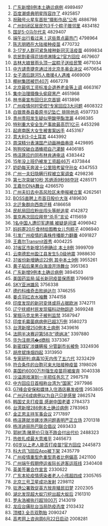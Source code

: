 1. [广东新增8例本土确诊病例](http://www.baidu.com/baidu?cl=3&tn=SE_baiduhomet8_jmjb7mjw&rsv_dl=fyb_top&fr=top1000&wd=%B9%E3%B6%AB%D0%C2%D4%F68%C0%FD%B1%BE%CD%C1%C8%B7%D5%EF%B2%A1%C0%FD) 4989497
1. [百度潮盛典明星阵容炸了](http://www.baidu.com/baidu?cl=3&tn=SE_baiduhomet8_jmjb7mjw&rsv_dl=fyb_top&fr=top1000&wd=%B0%D9%B6%C8%B3%B1%CA%A2%B5%E4%C3%F7%D0%C7%D5%F3%C8%DD%D5%A8%C1%CB) 4925857
1. [祝融号火星车首批“摄影作品”公布](http://www.baidu.com/baidu?cl=3&tn=SE_baiduhomet8_jmjb7mjw&rsv_dl=fyb_top&fr=top1000&wd=%D7%A3%C8%DA%BA%C5%BB%F0%D0%C7%B3%B5%CA%D7%C5%FA%A1%B0%C9%E3%D3%B0%D7%F7%C6%B7%A1%B1%B9%AB%B2%BC) 4886798
1. [广州封闭区居民包3千个粽子赠邻里](http://www.baidu.com/baidu?cl=3&tn=SE_baiduhomet8_jmjb7mjw&rsv_dl=fyb_top&fr=top1000&wd=%B9%E3%D6%DD%B7%E2%B1%D5%C7%F8%BE%D3%C3%F1%B0%FC3%C7%A7%B8%F6%F4%D5%D7%D3%D4%F9%C1%DA%C0%EF) 4834182
1. [国足5-0马尔代夫](http://www.baidu.com/baidu?cl=3&tn=SE_baiduhomet8_jmjb7mjw&rsv_dl=fyb_top&fr=top1000&wd=%B9%FA%D7%E35-0%C2%ED%B6%FB%B4%FA%B7%F2) 4829407
1. [端午出行看过来！这些景点最热门](http://www.baidu.com/baidu?cl=3&tn=SE_baiduhomet8_jmjb7mjw&rsv_dl=fyb_top&fr=top1000&wd=%B6%CB%CE%E7%B3%F6%D0%D0%BF%B4%B9%FD%C0%B4%A3%A1%D5%E2%D0%A9%BE%B0%B5%E3%D7%EE%C8%C8%C3%C5) 4798964
1. [陈志朋晒在大陆接种疫苗](http://www.baidu.com/baidu?cl=3&tn=SE_baiduhomet8_jmjb7mjw&rsv_dl=fyb_top&fr=top1000&wd=%B3%C2%D6%BE%C5%F3%C9%B9%D4%DA%B4%F3%C2%BD%BD%D3%D6%D6%D2%DF%C3%E7) 4770732
1. [3-17岁人群可紧急接种新冠灭活疫苗](http://www.baidu.com/baidu?cl=3&tn=SE_baiduhomet8_jmjb7mjw&rsv_dl=fyb_top&fr=top1000&wd=3-17%CB%EA%C8%CB%C8%BA%BF%C9%BD%F4%BC%B1%BD%D3%D6%D6%D0%C2%B9%DA%C3%F0%BB%EE%D2%DF%C3%E7) 4699834
1. [农民割麦得花钱喷淋降尘?官方回应](http://www.baidu.com/baidu?cl=3&tn=SE_baiduhomet8_jmjb7mjw&rsv_dl=fyb_top&fr=top1000&wd=%C5%A9%C3%F1%B8%EE%C2%F3%B5%C3%BB%A8%C7%AE%C5%E7%C1%DC%BD%B5%B3%BE%3F%B9%D9%B7%BD%BB%D8%D3%A6) 4679607
1. [吉林大娘冒雨头顶一盆粽子送给民警](http://www.baidu.com/baidu?cl=3&tn=SE_baiduhomet8_jmjb7mjw&rsv_dl=fyb_top&fr=top1000&wd=%BC%AA%C1%D6%B4%F3%C4%EF%C3%B0%D3%EA%CD%B7%B6%A5%D2%BB%C5%E8%F4%D5%D7%D3%CB%CD%B8%F8%C3%F1%BE%AF) 4671034
1. [中方谴责捷克通过涉北京冬奥会决议](http://www.baidu.com/baidu?cl=3&tn=SE_baiduhomet8_jmjb7mjw&rsv_dl=fyb_top&fr=top1000&wd=%D6%D0%B7%BD%C7%B4%D4%F0%BD%DD%BF%CB%CD%A8%B9%FD%C9%E6%B1%B1%BE%A9%B6%AC%B0%C2%BB%E1%BE%F6%D2%E9) 4670654
1. [女子酒后跳河5人救援4人遇难](http://www.baidu.com/baidu?cl=3&tn=SE_baiduhomet8_jmjb7mjw&rsv_dl=fyb_top&fr=top1000&wd=%C5%AE%D7%D3%BE%C6%BA%F3%CC%F8%BA%D35%C8%CB%BE%C8%D4%AE4%C8%CB%D3%F6%C4%D1) 4669009
1. [椰树集团被罚40万](http://www.baidu.com/baidu?cl=3&tn=SE_baiduhomet8_jmjb7mjw&rsv_dl=fyb_top&fr=top1000&wd=%D2%AC%CA%F7%BC%AF%CD%C5%B1%BB%B7%A340%CD%F2) 4667278
1. [北京最低工资标准企退养老金等上调](http://www.baidu.com/baidu?cl=3&tn=SE_baiduhomet8_jmjb7mjw&rsv_dl=fyb_top&fr=top1000&wd=%B1%B1%BE%A9%D7%EE%B5%CD%B9%A4%D7%CA%B1%EA%D7%BC%C6%F3%CD%CB%D1%F8%C0%CF%BD%F0%B5%C8%C9%CF%B5%F7) 4663167
1. [集中治理摄像头偷窥黑产](http://www.baidu.com/baidu?cl=3&tn=SE_baiduhomet8_jmjb7mjw&rsv_dl=fyb_top&fr=top1000&wd=%BC%AF%D6%D0%D6%CE%C0%ED%C9%E3%CF%F1%CD%B7%CD%B5%BF%FA%BA%DA%B2%FA) 4651968
1. [林书豪宣布回归北京首钢](http://www.baidu.com/baidu?cl=3&tn=SE_baiduhomet8_jmjb7mjw&rsv_dl=fyb_top&fr=top1000&wd=%C1%D6%CA%E9%BA%C0%D0%FB%B2%BC%BB%D8%B9%E9%B1%B1%BE%A9%CA%D7%B8%D6) 4613896
1. [广州疫情何时受控?专家回应3大问题](http://www.baidu.com/baidu?cl=3&tn=SE_baiduhomet8_jmjb7mjw&rsv_dl=fyb_top&fr=top1000&wd=%B9%E3%D6%DD%D2%DF%C7%E9%BA%CE%CA%B1%CA%DC%BF%D8%3F%D7%A8%BC%D2%BB%D8%D3%A63%B4%F3%CE%CA%CC%E2) 4608322
1. [白银景泰县委原书记坠亡 排除他杀](http://www.baidu.com/baidu?cl=3&tn=SE_baiduhomet8_jmjb7mjw&rsv_dl=fyb_top&fr=top1000&wd=%B0%D7%D2%F8%BE%B0%CC%A9%CF%D8%CE%AF%D4%AD%CA%E9%BC%C7%D7%B9%CD%F6%20%C5%C5%B3%FD%CB%FB%C9%B1) 4597733
1. [贵州贵阳发生疑似甲酸甲酯泄漏](http://www.baidu.com/baidu?cl=3&tn=SE_baiduhomet8_jmjb7mjw&rsv_dl=fyb_top&fr=top1000&wd=%B9%F3%D6%DD%B9%F3%D1%F4%B7%A2%C9%FA%D2%C9%CB%C6%BC%D7%CB%E1%BC%D7%F5%A5%D0%B9%C2%A9) 4498385
1. [特别重大安全生产事故最高罚1亿元](http://www.baidu.com/baidu?cl=3&tn=SE_baiduhomet8_jmjb7mjw&rsv_dl=fyb_top&fr=top1000&wd=%CC%D8%B1%F0%D6%D8%B4%F3%B0%B2%C8%AB%C9%FA%B2%FA%CA%C2%B9%CA%D7%EE%B8%DF%B7%A31%D2%DA%D4%AA) 4453298
1. [起底南医大女生被害案凶手](http://www.baidu.com/baidu?cl=3&tn=SE_baiduhomet8_jmjb7mjw&rsv_dl=fyb_top&fr=top1000&wd=%C6%F0%B5%D7%C4%CF%D2%BD%B4%F3%C5%AE%C9%FA%B1%BB%BA%A6%B0%B8%D0%D7%CA%D6) 4453167
1. [意大利3-0土耳其](http://www.baidu.com/baidu?cl=3&tn=SE_baiduhomet8_jmjb7mjw&rsv_dl=fyb_top&fr=top1000&wd=%D2%E2%B4%F3%C0%FB3-0%CD%C1%B6%FA%C6%E4) 4443992
1. [周深精分表演国产动画神曲串烧](http://www.baidu.com/baidu?cl=3&tn=SE_baiduhomet8_jmjb7mjw&rsv_dl=fyb_top&fr=top1000&wd=%D6%DC%C9%EE%BE%AB%B7%D6%B1%ED%D1%DD%B9%FA%B2%FA%B6%AF%BB%AD%C9%F1%C7%FA%B4%AE%C9%D5) 4429895
1. [狗狗咬破白酒桶把自己灌醉](http://www.baidu.com/baidu?cl=3&tn=SE_baiduhomet8_jmjb7mjw&rsv_dl=fyb_top&fr=top1000&wd=%B9%B7%B9%B7%D2%A7%C6%C6%B0%D7%BE%C6%CD%B0%B0%D1%D7%D4%BC%BA%B9%E0%D7%ED) 4406185
1. [杨洁篪应约同布林肯通电话](http://www.baidu.com/baidu?cl=3&tn=SE_baiduhomet8_jmjb7mjw&rsv_dl=fyb_top&fr=top1000&wd=%D1%EE%BD%E0%F3%F8%D3%A6%D4%BC%CD%AC%B2%BC%C1%D6%BF%CF%CD%A8%B5%E7%BB%B0) 4383442
1. [15年没上班仍被发工资超46万](http://www.baidu.com/baidu?cl=3&tn=SE_baiduhomet8_jmjb7mjw&rsv_dl=fyb_top&fr=top1000&wd=15%C4%EA%C3%BB%C9%CF%B0%E0%C8%D4%B1%BB%B7%A2%B9%A4%D7%CA%B3%AC46%CD%F2) 4373844
1. [奶奶每天奔波十公里陪考留守孙女](http://www.baidu.com/baidu?cl=3&tn=SE_baiduhomet8_jmjb7mjw&rsv_dl=fyb_top&fr=top1000&wd=%C4%CC%C4%CC%C3%BF%CC%EC%B1%BC%B2%A8%CA%AE%B9%AB%C0%EF%C5%E3%BF%BC%C1%F4%CA%D8%CB%EF%C5%AE) 4347553
1. [广州一夫妇隐瞒行程被立案调查](http://www.baidu.com/baidu?cl=3&tn=SE_baiduhomet8_jmjb7mjw&rsv_dl=fyb_top&fr=top1000&wd=%B9%E3%D6%DD%D2%BB%B7%F2%B8%BE%D2%FE%C2%F7%D0%D0%B3%CC%B1%BB%C1%A2%B0%B8%B5%F7%B2%E9) 4298236
1. [第七次突破10秒 苏炳添9秒98夺冠](http://www.baidu.com/baidu?cl=3&tn=SE_baiduhomet8_jmjb7mjw&rsv_dl=fyb_top&fr=top1000&wd=%B5%DA%C6%DF%B4%CE%CD%BB%C6%C610%C3%EB%20%CB%D5%B1%FE%CC%ED9%C3%EB98%B6%E1%B9%DA) 4285171
1. [王嘉尔DNA舞台](http://www.baidu.com/baidu?cl=3&tn=SE_baiduhomet8_jmjb7mjw&rsv_dl=fyb_top&fr=top1000&wd=%CD%F5%BC%CE%B6%FBDNA%CE%E8%CC%A8) 4266570
1. [广州夫妇去中高风险区未申报被立案](http://www.baidu.com/baidu?cl=3&tn=SE_baiduhomet8_jmjb7mjw&rsv_dl=fyb_top&fr=top1000&wd=%B9%E3%D6%DD%B7%F2%B8%BE%C8%A5%D6%D0%B8%DF%B7%E7%CF%D5%C7%F8%CE%B4%C9%EA%B1%A8%B1%BB%C1%A2%B0%B8) 4262561
1. [BOSS直聘上市首日股价大涨](http://www.baidu.com/baidu?cl=3&tn=SE_baiduhomet8_jmjb7mjw&rsv_dl=fyb_top&fr=top1000&wd=BOSS%D6%B1%C6%B8%C9%CF%CA%D0%CA%D7%C8%D5%B9%C9%BC%DB%B4%F3%D5%C7) 4189630
1. [北迁象群向西南迁移](http://www.baidu.com/baidu?cl=3&tn=SE_baiduhomet8_jmjb7mjw&rsv_dl=fyb_top&fr=top1000&wd=%B1%B1%C7%A8%CF%F3%C8%BA%CF%F2%CE%F7%C4%CF%C7%A8%D2%C6) 4186658
1. [民航局回应粉丝闯头等舱追星](http://www.baidu.com/baidu?cl=3&tn=SE_baiduhomet8_jmjb7mjw&rsv_dl=fyb_top&fr=top1000&wd=%C3%F1%BA%BD%BE%D6%BB%D8%D3%A6%B7%DB%CB%BF%B4%B3%CD%B7%B5%C8%B2%D5%D7%B7%D0%C7) 4142872
1. [普京再次回应拜登“杀手”言论](http://www.baidu.com/baidu?cl=3&tn=SE_baiduhomet8_jmjb7mjw&rsv_dl=fyb_top&fr=top1000&wd=%C6%D5%BE%A9%D4%D9%B4%CE%BB%D8%D3%A6%B0%DD%B5%C7%A1%B0%C9%B1%CA%D6%A1%B1%D1%D4%C2%DB) 4115659
1. [1名中国人遭印军逮捕 被疑是间谍](http://www.baidu.com/baidu?cl=3&tn=SE_baiduhomet8_jmjb7mjw&rsv_dl=fyb_top&fr=top1000&wd=1%C3%FB%D6%D0%B9%FA%C8%CB%D4%E2%D3%A1%BE%FC%B4%FE%B2%B6%20%B1%BB%D2%C9%CA%C7%BC%E4%B5%FD) 4096942
1. [妈妈寄20斤食材绘图教女儿包粽子](http://www.baidu.com/baidu?cl=3&tn=SE_baiduhomet8_jmjb7mjw&rsv_dl=fyb_top&fr=top1000&wd=%C2%E8%C2%E8%BC%C420%BD%EF%CA%B3%B2%C4%BB%E6%CD%BC%BD%CC%C5%AE%B6%F9%B0%FC%F4%D5%D7%D3) 4096940
1. [引发广州疫情的毒株传播能力翻番](http://www.baidu.com/baidu?cl=3&tn=SE_baiduhomet8_jmjb7mjw&rsv_dl=fyb_top&fr=top1000&wd=%D2%FD%B7%A2%B9%E3%D6%DD%D2%DF%C7%E9%B5%C4%B6%BE%D6%EA%B4%AB%B2%A5%C4%DC%C1%A6%B7%AD%B7%AC) 4091827
1. [王嘉尔Transmit首秀](http://www.baidu.com/baidu?cl=3&tn=SE_baiduhomet8_jmjb7mjw&rsv_dl=fyb_top&fr=top1000&wd=%CD%F5%BC%CE%B6%FBTransmit%CA%D7%D0%E3) 4004225
1. [31省区市新增35例确诊 本土8例](http://www.baidu.com/baidu?cl=3&tn=SE_baiduhomet8_jmjb7mjw&rsv_dl=fyb_top&fr=top1000&wd=31%CA%A1%C7%F8%CA%D0%D0%C2%D4%F635%C0%FD%C8%B7%D5%EF%20%B1%BE%CD%C18%C0%FD) 3999709
1. [云南德宏州盈江县发生5.0级地震](http://www.baidu.com/baidu?cl=3&tn=SE_baiduhomet8_jmjb7mjw&rsv_dl=fyb_top&fr=top1000&wd=%D4%C6%C4%CF%B5%C2%BA%EA%D6%DD%D3%AF%BD%AD%CF%D8%B7%A2%C9%FA5.0%BC%B6%B5%D8%D5%F0) 3988630
1. [31省份新增确诊22例 其中本土9例](http://www.baidu.com/baidu?cl=3&tn=SE_baiduhomet8_jmjb7mjw&rsv_dl=fyb_top&fr=top1000&wd=31%CA%A1%B7%DD%D0%C2%D4%F6%C8%B7%D5%EF22%C0%FD%20%C6%E4%D6%D0%B1%BE%CD%C19%C0%FD) 3955261
1. [黄子韬后果黑白海浪开场舞台](http://www.baidu.com/baidu?cl=3&tn=SE_baiduhomet8_jmjb7mjw&rsv_dl=fyb_top&fr=top1000&wd=%BB%C6%D7%D3%E8%BA%BA%F3%B9%FB%BA%DA%B0%D7%BA%A3%C0%CB%BF%AA%B3%A1%CE%E8%CC%A8) 3951363
1. [广东新增9例本土确诊病例](http://www.baidu.com/baidu?cl=3&tn=SE_baiduhomet8_jmjb7mjw&rsv_dl=fyb_top&fr=top1000&wd=%B9%E3%B6%AB%D0%C2%D4%F69%C0%FD%B1%BE%CD%C1%C8%B7%D5%EF%B2%A1%C0%FD) 3894503
1. [美国药监局:延长新冠疫苗保质期](http://www.baidu.com/baidu?cl=3&tn=SE_baiduhomet8_jmjb7mjw&rsv_dl=fyb_top&fr=top1000&wd=%C3%C0%B9%FA%D2%A9%BC%E0%BE%D6%3A%D1%D3%B3%A4%D0%C2%B9%DA%D2%DF%C3%E7%B1%A3%D6%CA%C6%DA) 3796619
1. [SKY亚洲雄风](http://www.baidu.com/baidu?cl=3&tn=SE_baiduhomet8_jmjb7mjw&rsv_dl=fyb_top&fr=top1000&wd=SKY%D1%C7%D6%DE%D0%DB%B7%E7) 3756338
1. [德约科维奇击败纳达尔](http://www.baidu.com/baidu?cl=3&tn=SE_baiduhomet8_jmjb7mjw&rsv_dl=fyb_top&fr=top1000&wd=%B5%C2%D4%BC%BF%C6%CE%AC%C6%E6%BB%F7%B0%DC%C4%C9%B4%EF%B6%FB) 3746255
1. [姜贞羽红衣水袖舞](http://www.baidu.com/baidu?cl=3&tn=SE_baiduhomet8_jmjb7mjw&rsv_dl=fyb_top&fr=top1000&wd=%BD%AA%D5%EA%D3%F0%BA%EC%D2%C2%CB%AE%D0%E4%CE%E8) 3744158
1. [印度发现的新冠变体或将占据欧洲](http://www.baidu.com/baidu?cl=3&tn=SE_baiduhomet8_jmjb7mjw&rsv_dl=fyb_top&fr=top1000&wd=%D3%A1%B6%C8%B7%A2%CF%D6%B5%C4%D0%C2%B9%DA%B1%E4%CC%E5%BB%F2%BD%AB%D5%BC%BE%DD%C5%B7%D6%DE) 3742711
1. [辽宁抚顺村民发现猫科动物踪迹](http://www.baidu.com/baidu?cl=3&tn=SE_baiduhomet8_jmjb7mjw&rsv_dl=fyb_top&fr=top1000&wd=%C1%C9%C4%FE%B8%A7%CB%B3%B4%E5%C3%F1%B7%A2%CF%D6%C3%A8%BF%C6%B6%AF%CE%EF%D7%D9%BC%A3) 3699248
1. [掌掴马克龙男子被判监禁](http://www.baidu.com/baidu?cl=3&tn=SE_baiduhomet8_jmjb7mjw&rsv_dl=fyb_top&fr=top1000&wd=%D5%C6%DE%E2%C2%ED%BF%CB%C1%FA%C4%D0%D7%D3%B1%BB%C5%D0%BC%E0%BD%FB) 3587947
1. [印度毛霉菌病病例已超3万例](http://www.baidu.com/baidu?cl=3&tn=SE_baiduhomet8_jmjb7mjw&rsv_dl=fyb_top&fr=top1000&wd=%D3%A1%B6%C8%C3%AB%C3%B9%BE%FA%B2%A1%B2%A1%C0%FD%D2%D1%B3%AC3%CD%F2%C0%FD) 3580273
1. [台湾新增250例本土病例](http://www.baidu.com/baidu?cl=3&tn=SE_baiduhomet8_jmjb7mjw&rsv_dl=fyb_top&fr=top1000&wd=%CC%A8%CD%E5%D0%C2%D4%F6250%C0%FD%B1%BE%CD%C1%B2%A1%C0%FD) 3439616
1. [法网半决赛迎第58次“德纳决”](http://www.baidu.com/baidu?cl=3&tn=SE_baiduhomet8_jmjb7mjw&rsv_dl=fyb_top&fr=top1000&wd=%B7%A8%CD%F8%B0%EB%BE%F6%C8%FC%D3%AD%B5%DA58%B4%CE%A1%B0%B5%C2%C4%C9%BE%F6%A1%B1) 3397880
1. [华为注册鸿�d商标](http://www.baidu.com/baidu?cl=3&tn=SE_baiduhomet8_jmjb7mjw&rsv_dl=fyb_top&fr=top1000&wd=%BB%AA%CE%AA%D7%A2%B2%E1%BA%E8%FBd%C9%CC%B1%EA) 3373367
1. [新密煤矿涉嫌瞒报 分管副市长被免](http://www.baidu.com/baidu?cl=3&tn=SE_baiduhomet8_jmjb7mjw&rsv_dl=fyb_top&fr=top1000&wd=%D0%C2%C3%DC%C3%BA%BF%F3%C9%E6%CF%D3%C2%F7%B1%A8%20%B7%D6%B9%DC%B8%B1%CA%D0%B3%A4%B1%BB%C3%E2) 3324936
1. [胡彦斌烽烟四起](http://www.baidu.com/baidu?cl=3&tn=SE_baiduhomet8_jmjb7mjw&rsv_dl=fyb_top&fr=top1000&wd=%BA%FA%D1%E5%B1%F3%B7%E9%D1%CC%CB%C4%C6%F0) 3313950
1. [专家研判:病毒10天内传了五六代](http://www.baidu.com/baidu?cl=3&tn=SE_baiduhomet8_jmjb7mjw&rsv_dl=fyb_top&fr=top1000&wd=%D7%A8%BC%D2%D1%D0%C5%D0%3A%B2%A1%B6%BE10%CC%EC%C4%DA%B4%AB%C1%CB%CE%E5%C1%F9%B4%FA) 3232429
1. [符合条件的台胞可来大陆接种疫苗](http://www.baidu.com/baidu?cl=3&tn=SE_baiduhomet8_jmjb7mjw&rsv_dl=fyb_top&fr=top1000&wd=%B7%FB%BA%CF%CC%F5%BC%FE%B5%C4%CC%A8%B0%FB%BF%C9%C0%B4%B4%F3%C2%BD%BD%D3%D6%D6%D2%DF%C3%E7) 3198026
1. [美国约6000万剂强生疫苗将被废弃](http://www.baidu.com/baidu?cl=3&tn=SE_baiduhomet8_jmjb7mjw&rsv_dl=fyb_top&fr=top1000&wd=%C3%C0%B9%FA%D4%BC6000%CD%F2%BC%C1%C7%BF%C9%FA%D2%DF%C3%E7%BD%AB%B1%BB%B7%CF%C6%FA) 3040338
1. [沙溢游戏演到一半把任务忘了](http://www.baidu.com/baidu?cl=3&tn=SE_baiduhomet8_jmjb7mjw&rsv_dl=fyb_top&fr=top1000&wd=%C9%B3%D2%E7%D3%CE%CF%B7%D1%DD%B5%BD%D2%BB%B0%EB%B0%D1%C8%CE%CE%F1%CD%FC%C1%CB) 2987578
1. [中方回应日首相称台湾为“国家”](http://www.baidu.com/baidu?cl=3&tn=SE_baiduhomet8_jmjb7mjw&rsv_dl=fyb_top&fr=top1000&wd=%D6%D0%B7%BD%BB%D8%D3%A6%C8%D5%CA%D7%CF%E0%B3%C6%CC%A8%CD%E5%CE%AA%A1%B0%B9%FA%BC%D2%A1%B1) 2977986
1. [G7峰会安保和媒体入住酒店暴发疫情](http://www.baidu.com/baidu?cl=3&tn=SE_baiduhomet8_jmjb7mjw&rsv_dl=fyb_top&fr=top1000&wd=G7%B7%E5%BB%E1%B0%B2%B1%A3%BA%CD%C3%BD%CC%E5%C8%EB%D7%A1%BE%C6%B5%EA%B1%A9%B7%A2%D2%DF%C7%E9) 2953805
1. [广州近6成病例以为自己只是感冒](http://www.baidu.com/baidu?cl=3&tn=SE_baiduhomet8_jmjb7mjw&rsv_dl=fyb_top&fr=top1000&wd=%B9%E3%D6%DD%BD%FC6%B3%C9%B2%A1%C0%FD%D2%D4%CE%AA%D7%D4%BC%BA%D6%BB%CA%C7%B8%D0%C3%B0) 2862574
1. [韩国丈夫打疫苗 感谢中国老婆](http://www.baidu.com/baidu?cl=3&tn=SE_baiduhomet8_jmjb7mjw&rsv_dl=fyb_top&fr=top1000&wd=%BA%AB%B9%FA%D5%C9%B7%F2%B4%F2%D2%DF%C3%E7%20%B8%D0%D0%BB%D6%D0%B9%FA%C0%CF%C6%C5) 2784373
1. [台湾新增286例本土确诊病例](http://www.baidu.com/baidu?cl=3&tn=SE_baiduhomet8_jmjb7mjw&rsv_dl=fyb_top&fr=top1000&wd=%CC%A8%CD%E5%D0%C2%D4%F6286%C0%FD%B1%BE%CD%C1%C8%B7%D5%EF%B2%A1%C0%FD) 2783963
1. [金正恩主持军事会议](http://www.baidu.com/baidu?cl=3&tn=SE_baiduhomet8_jmjb7mjw&rsv_dl=fyb_top&fr=top1000&wd=%BD%F0%D5%FD%B6%F7%D6%F7%B3%D6%BE%FC%CA%C2%BB%E1%D2%E9) 2717897
1. [杨洁篪就涉疆涉港问题表明严正立场](http://www.baidu.com/baidu?cl=3&tn=SE_baiduhomet8_jmjb7mjw&rsv_dl=fyb_top&fr=top1000&wd=%D1%EE%BD%E0%F3%F8%BE%CD%C9%E6%BD%AE%C9%E6%B8%DB%CE%CA%CC%E2%B1%ED%C3%F7%D1%CF%D5%FD%C1%A2%B3%A1) 2701318
1. [杨洋迪丽热巴联合倡议](http://www.baidu.com/baidu?cl=3&tn=SE_baiduhomet8_jmjb7mjw&rsv_dl=fyb_top&fr=top1000&wd=%D1%EE%D1%F3%B5%CF%C0%F6%C8%C8%B0%CD%C1%AA%BA%CF%B3%AB%D2%E9) 2693433
1. [郭树清:赌房价只涨不跌会付出代价](http://www.baidu.com/baidu?cl=3&tn=SE_baiduhomet8_jmjb7mjw&rsv_dl=fyb_top&fr=top1000&wd=%B9%F9%CA%F7%C7%E5%3A%B6%C4%B7%BF%BC%DB%D6%BB%D5%C7%B2%BB%B5%F8%BB%E1%B8%B6%B3%F6%B4%FA%BC%DB) 2488323
1. [热依扎成最大意难平](http://www.baidu.com/baidu?cl=3&tn=SE_baiduhomet8_jmjb7mjw&rsv_dl=fyb_top&fr=top1000&wd=%C8%C8%D2%C0%D4%FA%B3%C9%D7%EE%B4%F3%D2%E2%C4%D1%C6%BD) 2465673
1. [60岁以上老人能否打疫苗?官方回应](http://www.baidu.com/baidu?cl=3&tn=SE_baiduhomet8_jmjb7mjw&rsv_dl=fyb_top&fr=top1000&wd=60%CB%EA%D2%D4%C9%CF%C0%CF%C8%CB%C4%DC%B7%F1%B4%F2%D2%DF%C3%E7%3F%B9%D9%B7%BD%BB%D8%D3%A6) 2445873
1. [科大讯飞回应App被下架](http://www.baidu.com/baidu?cl=3&tn=SE_baiduhomet8_jmjb7mjw&rsv_dl=fyb_top&fr=top1000&wd=%BF%C6%B4%F3%D1%B6%B7%C9%BB%D8%D3%A6App%B1%BB%CF%C2%BC%DC) 2435779
1. [广州疫情重型危重型患者比例偏高](http://www.baidu.com/baidu?cl=3&tn=SE_baiduhomet8_jmjb7mjw&rsv_dl=fyb_top&fr=top1000&wd=%B9%E3%D6%DD%D2%DF%C7%E9%D6%D8%D0%CD%CE%A3%D6%D8%D0%CD%BB%BC%D5%DF%B1%C8%C0%FD%C6%AB%B8%DF) 2421100
1. [广州端午假期停运省际长途客运班线](http://www.baidu.com/baidu?cl=3&tn=SE_baiduhomet8_jmjb7mjw&rsv_dl=fyb_top&fr=top1000&wd=%B9%E3%D6%DD%B6%CB%CE%E7%BC%D9%C6%DA%CD%A3%D4%CB%CA%A1%BC%CA%B3%A4%CD%BE%BF%CD%D4%CB%B0%E0%CF%DF) 2340408
1. [英美签署合作宣言](http://www.baidu.com/baidu?cl=3&tn=SE_baiduhomet8_jmjb7mjw&rsv_dl=fyb_top&fr=top1000&wd=%D3%A2%C3%C0%C7%A9%CA%F0%BA%CF%D7%F7%D0%FB%D1%D4) 2330622
1. [广东本轮疫情感染者老人小孩超四成](http://www.baidu.com/baidu?cl=3&tn=SE_baiduhomet8_jmjb7mjw&rsv_dl=fyb_top&fr=top1000&wd=%B9%E3%B6%AB%B1%BE%C2%D6%D2%DF%C7%E9%B8%D0%C8%BE%D5%DF%C0%CF%C8%CB%D0%A1%BA%A2%B3%AC%CB%C4%B3%C9) 2305765
1. [北京三号卫星成功发射](http://www.baidu.com/baidu?cl=3&tn=SE_baiduhomet8_jmjb7mjw&rsv_dl=fyb_top&fr=top1000&wd=%B1%B1%BE%A9%C8%FD%BA%C5%CE%C0%D0%C7%B3%C9%B9%A6%B7%A2%C9%E4) 2298112
1. [驻港公署敦促英方放弃殖民旧梦](http://www.baidu.com/baidu?cl=3&tn=SE_baiduhomet8_jmjb7mjw&rsv_dl=fyb_top&fr=top1000&wd=%D7%A4%B8%DB%B9%AB%CA%F0%B6%D8%B4%D9%D3%A2%B7%BD%B7%C5%C6%FA%D6%B3%C3%F1%BE%C9%C3%CE) 2202305
1. [湖北发现超大蚁穴挖出超大蚁后](http://www.baidu.com/baidu?cl=3&tn=SE_baiduhomet8_jmjb7mjw&rsv_dl=fyb_top&fr=top1000&wd=%BA%FE%B1%B1%B7%A2%CF%D6%B3%AC%B4%F3%D2%CF%D1%A8%CD%DA%B3%F6%B3%AC%B4%F3%D2%CF%BA%F3) 2161310
1. [罗永浩被执行超1800万](http://www.baidu.com/baidu?cl=3&tn=SE_baiduhomet8_jmjb7mjw&rsv_dl=fyb_top&fr=top1000&wd=%C2%DE%D3%C0%BA%C6%B1%BB%D6%B4%D0%D0%B3%AC1800%CD%F2) 2143019
1. [龙应台痛批台当局防疫态度](http://www.baidu.com/baidu?cl=3&tn=SE_baiduhomet8_jmjb7mjw&rsv_dl=fyb_top&fr=top1000&wd=%C1%FA%D3%A6%CC%A8%CD%B4%C5%FA%CC%A8%B5%B1%BE%D6%B7%C0%D2%DF%CC%AC%B6%C8) 2103432
1. [顶楼3 全员双胞胎](http://www.baidu.com/baidu?cl=3&tn=SE_baiduhomet8_jmjb7mjw&rsv_dl=fyb_top&fr=top1000&wd=%B6%A5%C2%A53%20%C8%AB%D4%B1%CB%AB%B0%FB%CC%A5) 2090247
1. [高考网上咨询周6月22日启动](http://www.baidu.com/baidu?cl=3&tn=SE_baiduhomet8_jmjb7mjw&rsv_dl=fyb_top&fr=top1000&wd=%B8%DF%BF%BC%CD%F8%C9%CF%D7%C9%D1%AF%D6%DC6%D4%C222%C8%D5%C6%F4%B6%AF) 2008281